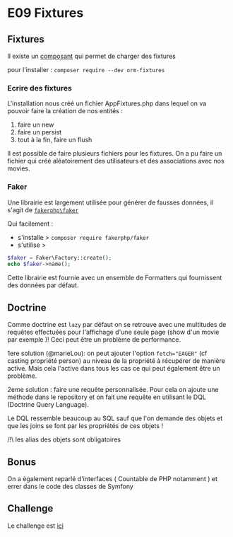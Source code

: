 # E09 Fixtures

## Fixtures

Il existe un [composant](https://symfony.com/bundles/DoctrineFixturesBundle/current/index.html) qui permet de charger des fixtures

pour l'installer : `composer require --dev orm-fixtures`

### Ecrire des fixtures

L'installation nous créé un fichier AppFixtures.php dans lequel on va pouvoir faire la création de nos entités :

1. faire un new
2. faire un persist
3. tout à la fin, faire un flush

Il est possible de faire plusieurs fichiers pour les fixtures.
On a pu faire un fichier qui créé aléatoirement des utilisateurs et des associations avec nos movies.

### Faker

Une librairie est largement utilisée pour générer de fausses données, il s'agit de [`fakerphp\faker`](https://fakerphp.github.io/)

Qui facilement :

- s'installe > `composer require fakerphp/faker`
- s'utilise >

```php
$faker = Faker\Factory::create();
echo $faker->name();
```

Cette librairie est fournie avec un ensemble de Formatters qui fournissent des données par défaut.


## Doctrine

Comme doctrine est `lazy` par défaut on se retrouve avec une multitudes de requêtes effectuées pour l'affichage d'une seule page (show d'un movie par exemple )! Ceci peut être un problème de performance.

1ere solution (@marieLou): on peut ajouter l'option `fetch="EAGER"` (cf casting propriété person) au niveau de la propriété à récupérer de manière active. Mais cela l'active dans tous les cas ce qui peut également être un problème.

2eme solution : faire une requête personnalisée.
Pour cela on ajoute une méthode dans le repository et on fait une requête en utilisant le DQL (Doctrine Query Language).

Le DQL ressemble beaucoup au SQL sauf que l'on demande des objets et que les joins se font par les propriétés de ces objets !

/!\ les alias des objets sont obligatoires
## Bonus

On a également reparlé d'interfaces ( Countable de PHP notamment ) et errer dans le code des classes de Symfony

## Challenge

Le challenge est [ici](../challenge%20e09.md)